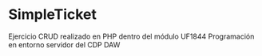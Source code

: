 # SimpleTicket
Ejercicio CRUD realizado en PHP dentro del módulo UF1844 Programación en entorno servidor del CDP DAW

